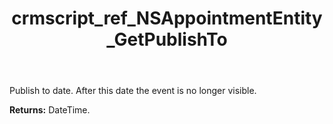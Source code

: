 ﻿---
title: crmscript_ref_NSAppointmentEntity_GetPublishTo
description: DateTime NSAppointmentEntity.GetPublishTo()
intellisense: NSAppointmentEntity.GetPublishTo
keywords: NSAppointmentEntity, GetPublishTo
so.topic: reference
---

Publish to date. After this date the event is no longer visible.

**Returns:** DateTime.

